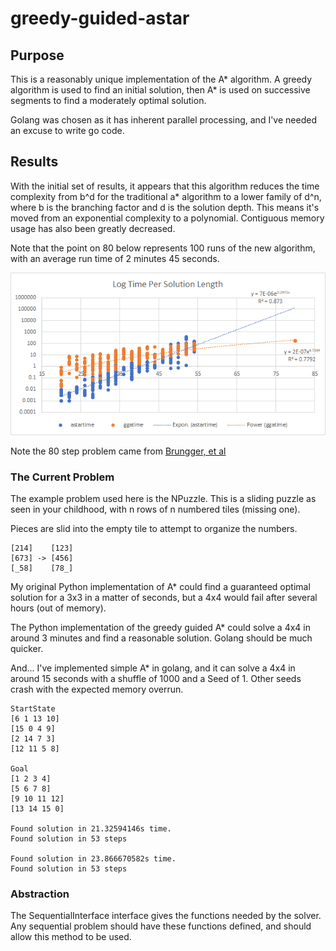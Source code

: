 # greedy-guided-astar

## Purpose
This is a reasonably unique implementation of the A\* algorithm. A greedy
algorithm is used to find an initial solution, then A\* is 
used on successive segments to find a moderately optimal solution.

Golang was chosen as it has inherent parallel processing, and I've needed
an excuse to write go code.

## Results
With the initial set of results, it appears that this algorithm reduces the time complexity from b^d 
for the traditional a\* algorithm to a lower family of d^n, where b is the branching factor
and d is the solution depth. This means it's moved from an exponential complexity to a polynomial. 
Contiguous memory usage has also been greatly decreased.  

Note that the point on 80 below represents 100 runs of the new algorithm, with an 
average run time of 2 minutes 45 seconds.

![](initResultsGraph.png)

Note the 80 step problem came from [Brungger, et al](http://www.iro.umontreal.ca/~gendron/Pisa/References/BB/Brungger99.pdf)

### The Current Problem
The example problem used here is the NPuzzle. This is a sliding puzzle
as seen in your childhood, with n rows of n numbered tiles (missing one).

Pieces are slid into the empty tile to attempt to organize the numbers.
```
[214]    [123]
[673] -> [456]  
[_58]    [78_]
```

My original Python implementation of A\* could find a guaranteed optimal
solution for a 3x3 in a matter of seconds, but a 4x4 would fail after
several hours (out of memory).

The Python implementation of the greedy guided A\* could solve a 4x4 in 
around 3 minutes and find a reasonable solution.  Golang should be much quicker.

And... I've implemented simple A\* in golang, and it can solve a 4x4 
in around 15 seconds with a shuffle of 1000 and a Seed of 1.  Other seeds 
crash with the expected memory overrun.

```
StartState
[6 1 13 10]
[15 0 4 9]
[2 14 7 3]
[12 11 5 8]

Goal
[1 2 3 4]
[5 6 7 8]
[9 10 11 12]
[13 14 15 0]

Found solution in 21.32594146s time.
Found solution in 53 steps

Found solution in 23.866670582s time.
Found solution in 53 steps

```


### Abstraction
The SequentialInterface interface gives the functions needed by the solver.
Any sequential problem should have these functions defined, and should allow
this method to be used.